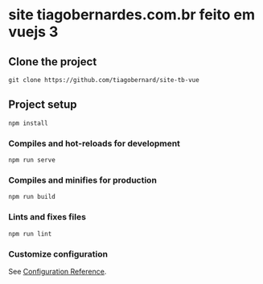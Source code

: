 # site tiagobernardes.com.br feito em vuejs 3

## Clone the project
```
git clone https://github.com/tiagobernard/site-tb-vue
```

## Project setup
```
npm install
```

### Compiles and hot-reloads for development
```
npm run serve
```

### Compiles and minifies for production
```
npm run build
```

### Lints and fixes files
```
npm run lint
```

### Customize configuration
See [Configuration Reference](https://cli.vuejs.org/config/).

